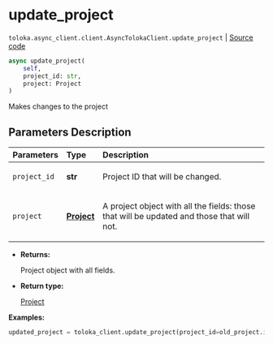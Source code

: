 # update_project
`toloka.async_client.client.AsyncTolokaClient.update_project` | [Source code](https://github.com/Toloka/toloka-kit/blob/v1.1.3/src/async_client/client.py#L0)

```python
async update_project(
    self,
    project_id: str,
    project: Project
)
```

Makes changes to the project

## Parameters Description

| Parameters | Type | Description |
| :----------| :----| :-----------|
`project_id`|**str**|<p>Project ID that will be changed.</p>
`project`|**[Project](toloka.client.project.Project.md)**|<p>A project object with all the fields: those that will be updated and those that will not.</p>

* **Returns:**

  Project object with all fields.

* **Return type:**

  [Project](toloka.client.project.Project.md)

**Examples:**


```python
updated_project = toloka_client.update_project(project_id=old_project.id, project=new_project_object)
```
